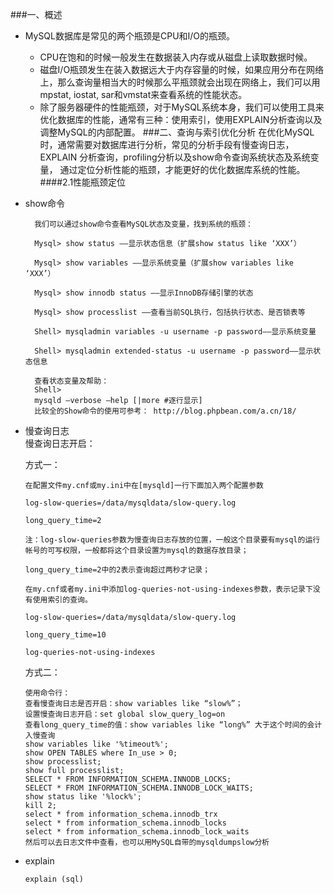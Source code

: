 ###一、概述
+ MySQL数据库是常见的两个瓶颈是CPU和I/O的瓶颈。
    + CPU在饱和的时候一般发生在数据装入内存或从磁盘上读取数据时候。
    + 磁盘I/O瓶颈发生在装入数据远大于内存容量的时候，如果应用分布在网络上，那么查询量相当大的时候那么平瓶颈就会出现在网络上，我们可以用mpstat, iostat, sar和vmstat来查看系统的性能状态。
    + 除了服务器硬件的性能瓶颈，对于MySQL系统本身，我们可以使用工具来优化数据库的性能，通常有三种：使用索引，使用EXPLAIN分析查询以及调整MySQL的内部配置。
###二、查询与索引优化分析
在优化MySQL时，通常需要对数据库进行分析，常见的分析手段有慢查询日志，EXPLAIN 分析查询，profiling分析以及show命令查询系统状态及系统变量，
通过定位分析性能的瓶颈，才能更好的优化数据库系统的性能。
####2.1性能瓶颈定位
+ show命令
        
        我们可以通过show命令查看MySQL状态及变量，找到系统的瓶颈：
        
        Mysql> show status ——显示状态信息（扩展show status like ‘XXX’）
        
        Mysql> show variables ——显示系统变量（扩展show variables like ‘XXX’）
        
        Mysql> show innodb status ——显示InnoDB存储引擎的状态
        
        Mysql> show processlist ——查看当前SQL执行，包括执行状态、是否锁表等
        
        Shell> mysqladmin variables -u username -p password——显示系统变量
        
        Shell> mysqladmin extended-status -u username -p password——显示状态信息
    
        查看状态变量及帮助：
        Shell> 
        mysqld –verbose –help [|more #逐行显示]
        比较全的Show命令的使用可参考： http://blog.phpbean.com/a.cn/18/
 + 慢查询日志   
      慢查询日志开启：
      
      方式一：
      
       在配置文件my.cnf或my.ini中在[mysqld]一行下面加入两个配置参数
        
       log-slow-queries=/data/mysqldata/slow-query.log

       long_query_time=2

       注：log-slow-queries参数为慢查询日志存放的位置，一般这个目录要有mysql的运行帐号的可写权限，一般都将这个目录设置为mysql的数据存放目录；

       long_query_time=2中的2表示查询超过两秒才记录；

       在my.cnf或者my.ini中添加log-queries-not-using-indexes参数，表示记录下没有使用索引的查询。

       log-slow-queries=/data/mysqldata/slow-query.log

       long_query_time=10

       log-queries-not-using-indexes 
      方式二：
      
       使用命令行：
       查看慢查询日志是否开启：show variables like “slow%”；
       设置慢查询日志开启：set global slow_query_log=on
       查看long_query_time的值：show variables like “long%” 大于这个时间的会计入慢查询
       show variables like '%timeout%';
       show OPEN TABLES where In_use > 0;
       show processlist;
       show full processlist;
       SELECT * FROM INFORMATION_SCHEMA.INNODB_LOCKS;
       SELECT * FROM INFORMATION_SCHEMA.INNODB_LOCK_WAITS;
       show status like '%lock%';
       kill 2;
       select * from information_schema.innodb_trx
       select * from information_schema.innodb_locks
       select * from information_schema.innodb_lock_waits  
       然后可以去日志文件中查看，也可以用MySQL自带的mysqldumpslow分析
+ explain

      explain (sql)
       

